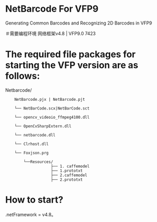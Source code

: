 # NetBarcode For VFP9
Generating Common Barcodes and Recognizing 2D Barcodes in VFP9

＃需要编程环境
  网络框架v4.8 | VFP9.0 7423

# The required file packages for starting the VFP version are as follows:
Netbarcode/

        NetBarcode.pjx | NetBarcode.pjt
        
        └── NetBarCode.scx|NetBarCode.sct
        
        └── opencv_videoio_ffmpeg4100.dll
        
        └── OpenCvSharpExtern.dll
        
        └── netbarcode.dll
        
        └── Clrhost.dll  
        
        └── Foxjson.prg
        
            └──Resources/
                        ├── 1. caffemodel
                        ├── 1.prototxt
                        ├── 2.caffemodel
                        ├── 2.prototxt
        

# How to start?
  .netFramework = v4.8。
    

